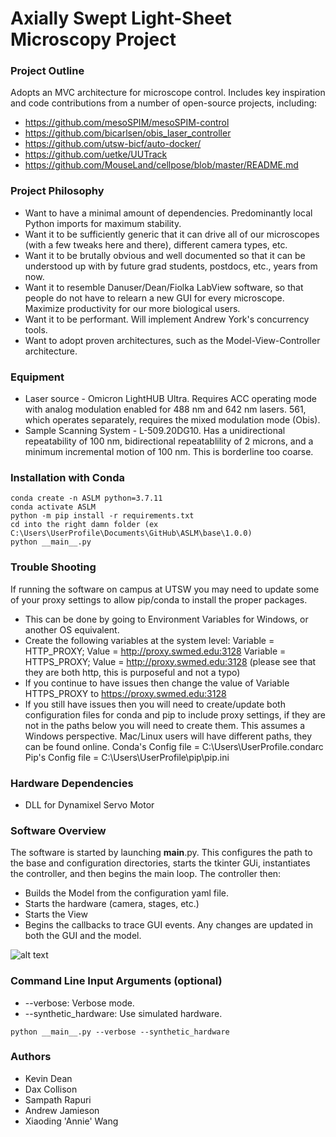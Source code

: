 # Axially Swept Light-Sheet Microscopy Project

### Project Outline
Adopts an MVC architecture for microscope control. 
Includes key inspiration and code contributions from a number of open-source projects, including:
* https://github.com/mesoSPIM/mesoSPIM-control
* https://github.com/bicarlsen/obis_laser_controller
* https://github.com/utsw-bicf/auto-docker/
* https://github.com/uetke/UUTrack
* https://github.com/MouseLand/cellpose/blob/master/README.md

### Project Philosophy
* Want to have a minimal amount of dependencies. Predominantly local Python imports for maximum stability.
* Want it to be sufficiently generic that it can drive all of our microscopes (with a few tweaks here and there), different camera types, etc.
* Want it to be brutally obvious and well documented so that it can be understood up with by future grad students, postdocs, etc., years from now.
* Want it to resemble Danuser/Dean/Fiolka LabView software, so that people do not have to relearn a new GUI for every microscope.  Maximize productivity for our more biological users.
* Want it to be performant.  Will implement Andrew York's concurrency tools.
* Want to adopt proven architectures, such as the Model-View-Controller architecture.  

### Equipment
* Laser source - Omicron LightHUB Ultra.  Requires ACC operating mode with analog modulation enabled for 488 nm and 642 nm lasers.  561, which operates separately, requires the mixed modulation mode (Obis).
* Sample Scanning System - L-509.20DG10.  Has a unidirectional repeatability of 100 nm, bidirectional repeatablility of 2 microns, and a minimum incremental motion of 100 nm.  This is borderline too coarse.

### Installation with Conda
~~~
conda create -n ASLM python=3.7.11
conda activate ASLM
python -m pip install -r requirements.txt
cd into the right damn folder (ex C:\Users\UserProfile\Documents\GitHub\ASLM\base\1.0.0)
python __main__.py
~~~

### Trouble Shooting
If running the software on campus at UTSW you may need to update some of your proxy settings to allow pip/conda to install the proper packages.
* This can be done by going to Environment Variables for Windows, or another OS equivalent.
* Create the following variables at the system level: 
    Variable = HTTP_PROXY; Value = http://proxy.swmed.edu:3128
    Variable = HTTPS_PROXY; Value = http://proxy.swmed.edu:3128 (please see that they are both http, this is purposeful and not a typo)
* If you continue to have issues then change the value of Variable HTTPS_PROXY to https://proxy.swmed.edu:3128
* If you still have issues then you will need to create/update both configuration files for conda and pip to include proxy settings, if they are not in the paths below you will need to create them. This assumes a Windows perspective. Mac/Linux users will have different paths, they can be found online.
    Conda's Config file = C:\Users\UserProfile\.condarc
    Pip's Config file = C:\Users\UserProfile\pip\pip.ini

### Hardware Dependencies
* DLL for Dynamixel Servo Motor

### Software Overview
The software is started by launching __main__.py. This configures the path to the base and configuration directories,
starts the tkinter GUi, instantiates the controller, and then begins the main loop. The controller then:
* Builds the Model from the configuration yaml file.
* Starts the hardware (camera, stages, etc.)
* Starts the View
* Begins the callbacks to trace GUI events.  Any changes are updated in both the GUI and the model.

![alt text](https://github.com/AdvancedImagingUTSW/ASLM/blob/develop/aslm_architecture.jpg?raw=true)

### Command Line Input Arguments (optional)
* --verbose: Verbose mode.
* --synthetic_hardware: Use simulated hardware.

~~~
python __main__.py --verbose --synthetic_hardware
~~~

### Authors
* Kevin Dean
* Dax Collison
* Sampath Rapuri
* Andrew Jamieson
* Xiaoding 'Annie' Wang
